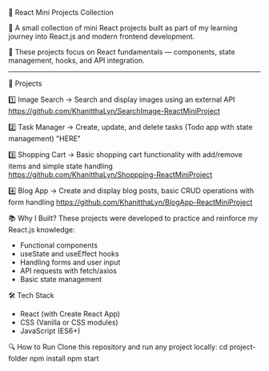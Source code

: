 🌟 React Mini Projects Collection

💜 A small collection of mini React projects built as part of my learning journey into React.js and modern frontend development.

💜 These projects focus on React fundamentals — components, state management, hooks, and API integration.

---

🚀 Projects

1️⃣ Image Search 
→ Search and display images using an external API
https://github.com/KhanitthaLyn/SearchImage-ReactMiniProject

2️⃣ Task Manager 
→ Create, update, and delete tasks (Todo app with state management)
"HERE"

3️⃣ Shopping Cart
→ Basic shopping cart functionality with add/remove items and simple state handling
https://github.com/KhanitthaLyn/Shoppping-ReactMiniProject

4️⃣ Blog App
→ Create and display blog posts, basic CRUD operations with form handling
https://github.com/KhanitthaLyn/BlogApp-ReactMiniProject 

📚 Why I Built?
These projects were developed to practice and reinforce my React.js knowledge:  
- Functional components  
- useState and useEffect hooks  
- Handling forms and user input  
- API requests with fetch/axios  
- Basic state management


🛠️ Tech Stack
- React (with Create React App)
- CSS (Vanilla or CSS modules)
- JavaScript (ES6+)


🔍 How to Run
Clone this repository and run any project locally:
cd project-folder
npm install
npm start

